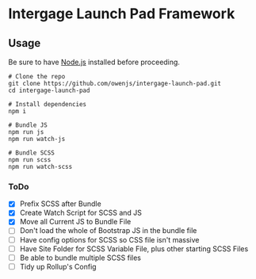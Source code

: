 # Intergage Launch Pad Framework

## Usage
Be sure to have [Node.js](https://nodejs.org/) installed before proceeding.
```
# Clone the repo
git clone https://github.com/owenjs/intergage-launch-pad.git
cd intergage-launch-pad

# Install dependencies
npm i

# Bundle JS
npm run js
npm run watch-js

# Bundle SCSS
npm run scss
npm run watch-scss
```

### ToDo
- [x] Prefix SCSS after Bundle
- [x] Create Watch Script for SCSS and JS
- [x] Move all Current JS to Bundle File
- [ ] Don't load the whole of Bootstrap JS in the bundle file
- [ ] Have config options for SCSS so CSS file isn't massive
- [ ] Have Site Folder for SCSS Variable File, plus other starting SCSS Files
- [ ] Be able to bundle multiple SCSS files
- [ ] Tidy up Rollup's Config